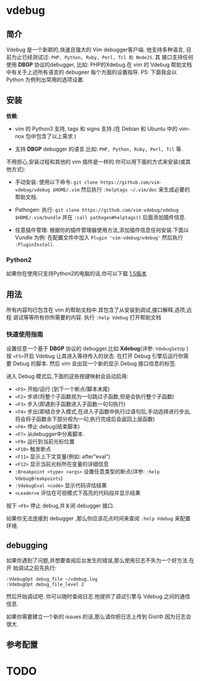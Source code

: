   # vdebug
  ## 简介

   Vdebug 是一个新颖的,快速且强大的 Vim debugger客户端. 他支持多种语言,
  目前为止已经测试过: ```PHP, Python, Ruby, Perl, Tcl 和 NodeJS```. 其
  接口支持任何使用 **DBGP** 协议的debugger, 比如: PHP的Xdebug.在 vim 的
  Vdebug 帮助文档中有关于上述所有语言的 debugeer 每个方面的设置指导. PS:
  下面我会以 Python 为例列出常用的选项设置.

  ## 安装
   **依赖**:

   - vim 的 Python3 支持, tags 和 signs 支持.(在 Debian 和 Ubuntu 中的 vim-nox 包中包含了以上需求.)


   - 支持 **DBGP** debugger 的语言.比如: ```PHP, Python, Ruby, Perl, Tcl``` 等.

  不用担心,安装过程和其他的 vim 插件是一样的.你可以用下面的方式来安装(或其他方式):


   - 手动安装: 使用以下命令: ```git clone https://github.com/vim-vdebug/vdebug $HOME/.vim```
     然后执行 ```:helptags ~/.vim/doc``` 来生成必要的帮助文档.

   - Pathogen: 执行: ```git clone https://github.com/vim-vdebug/vdebug $HOME/.vim/bundle```
     并在 ```:call pathogen#helptags()``` 后面添加插件信息.

   - 任意插件管理: 根据你的插件管理器使用方法,添加插件信息任何安装.下面以 Vundle 为例:
   在配置文件中加入 ```Plugin 'vim-vdebug/vdebug'``` 然后执行 ```:PluginInstall```.

  ### Python2

   如果你在使用只支持Python2的电脑的话,你可以下载 [1.5版本](https://github.com/vim-vdebug/vdebug/releases/tag/v1.5.2)

  ## 用法

   所有内容均已包含在 vim 的帮助文档中.其包含了从安装到调试,接口解释,选项,远程
   调试等等所有你所需要的内容.
   执行 ```:help Vdebug``` 打开帮助文档

  ### 快速使用指南

   设置任意一个基于 **DBGP** 协议的 debugger.比如 **Xdebug**(详参: ```VdebugSetUp``` )
   按 ```<F5>```开启 Vdebug 让其进入等待传入的状态. 在打开 Debug 引擎后运行你需
   要 Debug 的脚本. 然后 vim 会出现一个新的显示 Debug 接口信息的标签.

   进入 Debug 模式后,下面的这些按键映射会自动启用:

   - ```<F5>``` 开始/运行 (到下一个断点/脚本末尾)
   - ```<F2>``` 步进(将整个子函数视为一句跳过子函数,但是会执行整个子函数)
   - ```<F3>``` 步入(即遇到子函数进入子函数一句句执行)
   - ```<F4>``` 步出(即结合步入模式,在进入子函数中执行过语句后,手动选择进行步出,将会将子函数余下部分视为一句,执行完成后会返回上层函数)
   - ```<F6>``` 停止 debug(结束脚本)
   - ```<F7>``` 从debugger中分离脚本.
   - ```<F9>``` 运行到当前光标位置
   - ```<F10>``` 触发断点
   - ```<F11>``` 显示上下文变量(例如: after"eval")
   - ```<F12>``` 显示当前光标所在变量的详细信息
   - ```:Breakpoint <type> <args>``` 设置任意类型的断点(详参: ```:help VdebugBreakpoints```)
   - ```:VdebugEval <code>``` 显示代码评估结果
   - ```<Leader>e``` 评估在可视模式下高亮的代码段并显示结果

   按下 ```<F6>``` 停止 debug,并关闭 debugger 接口.

   如果你无法连接到 debugger ,那么你应该花点时间来查阅 ```:help Vdebug``` 来配置
   环境.

  ## debugging

   如果你遇到了问题,并想要查阅后台发生的错误,那么使用日志不失为一个好方法.在开
   始调试之前先执行:

   ```
   :VdebugOpt debug_file ~/vdebug.log
   :VdebugOpt debug_file_level 2
   ```

   然后开始调试吧. 你可以随时查阅日志.他提供了调试引擎与 Vdebug 之间的通信信息.

   如果你需要建立一个新的 issues 的话,那么请你把日志上传到 Gist中.因为日志会很大.


  ## 参考配置

   # TODO
